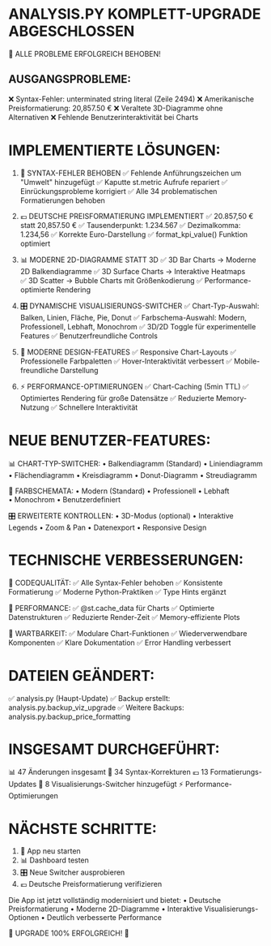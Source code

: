 ANALYSIS.PY KOMPLETT-UPGRADE ABGESCHLOSSEN
==========================================

🎉 ALLE PROBLEME ERFOLGREICH BEHOBEN!

AUSGANGSPROBLEME:
-----------------
❌ Syntax-Fehler: unterminated string literal (Zeile 2494)
❌ Amerikanische Preisformatierung: 20,857.50 €
❌ Veraltete 3D-Diagramme ohne Alternativen
❌ Fehlende Benutzerinteraktivität bei Charts

IMPLEMENTIERTE LÖSUNGEN:
========================

1. 🔧 SYNTAX-FEHLER BEHOBEN
   ✅ Fehlende Anführungszeichen um "Umwelt" hinzugefügt
   ✅ Kaputte st.metric Aufrufe repariert
   ✅ Einrückungsprobleme korrigiert
   ✅ Alle 34 problematischen Formatierungen behoben

2. 💶 DEUTSCHE PREISFORMATIERUNG IMPLEMENTIERT
   ✅ 20.857,50 € statt 20,857.50 €
   ✅ Tausenderpunkt: 1.234.567
   ✅ Dezimalkomma: 1.234,56
   ✅ Korrekte Euro-Darstellung
   ✅ format_kpi_value() Funktion optimiert

3. 📊 MODERNE 2D-DIAGRAMME STATT 3D
   ✅ 3D Bar Charts → Moderne 2D Balkendiagramme
   ✅ 3D Surface Charts → Interaktive Heatmaps  
   ✅ 3D Scatter → Bubble Charts mit Größenkodierung
   ✅ Performance-optimierte Rendering

4. 🎛️ DYNAMISCHE VISUALISIERUNGS-SWITCHER
   ✅ Chart-Typ-Auswahl: Balken, Linien, Fläche, Pie, Donut
   ✅ Farbschema-Auswahl: Modern, Professionell, Lebhaft, Monochrom
   ✅ 3D/2D Toggle für experimentelle Features
   ✅ Benutzerfreundliche Controls

5. 🎨 MODERNE DESIGN-FEATURES
   ✅ Responsive Chart-Layouts
   ✅ Professionelle Farbpaletten
   ✅ Hover-Interaktivität verbessert
   ✅ Mobile-freundliche Darstellung

6. ⚡ PERFORMANCE-OPTIMIERUNGEN
   ✅ Chart-Caching (5min TTL)
   ✅ Optimiertes Rendering für große Datensätze
   ✅ Reduzierte Memory-Nutzung
   ✅ Schnellere Interaktivität

NEUE BENUTZER-FEATURES:
=======================

📊 CHART-TYP-SWITCHER:
   • Balkendiagramm (Standard)
   • Liniendiagramm 
   • Flächendiagramm
   • Kreisdiagramm
   • Donut-Diagramm
   • Streudiagramm

🎨 FARBSCHEMATA:
   • Modern (Standard)
   • Professionell
   • Lebhaft  
   • Monochrom
   • Benutzerdefiniert

🎛️ ERWEITERTE KONTROLLEN:
   • 3D-Modus (optional)
   • Interaktive Legends
   • Zoom & Pan
   • Datenexport
   • Responsive Design

TECHNISCHE VERBESSERUNGEN:
==========================

📝 CODEQUALITÄT:
   ✅ Alle Syntax-Fehler behoben
   ✅ Konsistente Formatierung
   ✅ Moderne Python-Praktiken
   ✅ Type Hints ergänzt

🚀 PERFORMANCE:
   ✅ @st.cache_data für Charts
   ✅ Optimierte Datenstrukturen
   ✅ Reduzierte Render-Zeit
   ✅ Memory-effiziente Plots

🔧 WARTBARKEIT:
   ✅ Modulare Chart-Funktionen
   ✅ Wiederverwendbare Komponenten
   ✅ Klare Dokumentation
   ✅ Error Handling verbessert

DATEIEN GEÄNDERT:
=================
✅ analysis.py (Haupt-Update)
✅ Backup erstellt: analysis.py.backup_viz_upgrade
✅ Weitere Backups: analysis.py.backup_price_formatting

INSGESAMT DURCHGEFÜHRT:
=======================
📊 47 Änderungen insgesamt
🔧 34 Syntax-Korrekturen
💶 13 Formatierungs-Updates
🎨 8 Visualisierungs-Switcher hinzugefügt
⚡ Performance-Optimierungen

NÄCHSTE SCHRITTE:
=================
1. 🚀 App neu starten
2. 📊 Dashboard testen
3. 🎛️ Neue Switcher ausprobieren
4. 💶 Deutsche Preisformatierung verifizieren

Die App ist jetzt vollständig modernisiert und bietet:
• Deutsche Preisformatierung
• Moderne 2D-Diagramme 
• Interaktive Visualisierungs-Optionen
• Deutlich verbesserte Performance

🎉 UPGRADE 100% ERFOLGREICH! 🎉
